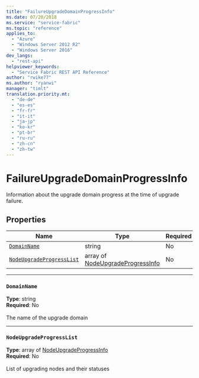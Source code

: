 ```yaml
---
title: "FailureUpgradeDomainProgressInfo"
ms.date: 07/20/2018
ms.service: "service-fabric"
ms.topic: "reference"
applies_to: 
  - "Azure"
  - "Windows Server 2012 R2"
  - "Windows Server 2016"
dev_langs: 
  - "rest-api"
helpviewer_keywords: 
  - "Service Fabric REST API Reference"
author: "rwike77"
ms.author: "ryanwi"
manager: "timlt"
translation.priority.mt: 
  - "de-de"
  - "es-es"
  - "fr-fr"
  - "it-it"
  - "ja-jp"
  - "ko-kr"
  - "pt-br"
  - "ru-ru"
  - "zh-cn"
  - "zh-tw"
---
```

# FailureUpgradeDomainProgressInfo

Information about the upgrade domain progress at the time of upgrade failure.

## Properties
| Name | Type | Required |
| --- | --- | --- |
| [`DomainName`](#domainname) | string | No |
| [`NodeUpgradeProgressList`](#nodeupgradeprogresslist) | array of [NodeUpgradeProgressInfo](sfclient-v63-model-nodeupgradeprogressinfo.md) | No |

____
### `DomainName`
__Type__: string <br/>
__Required__: No<br/>
<br/>
The name of the upgrade domain

____
### `NodeUpgradeProgressList`
__Type__: array of [NodeUpgradeProgressInfo](sfclient-v63-model-nodeupgradeprogressinfo.md) <br/>
__Required__: No<br/>
<br/>
List of upgrading nodes and their statuses
